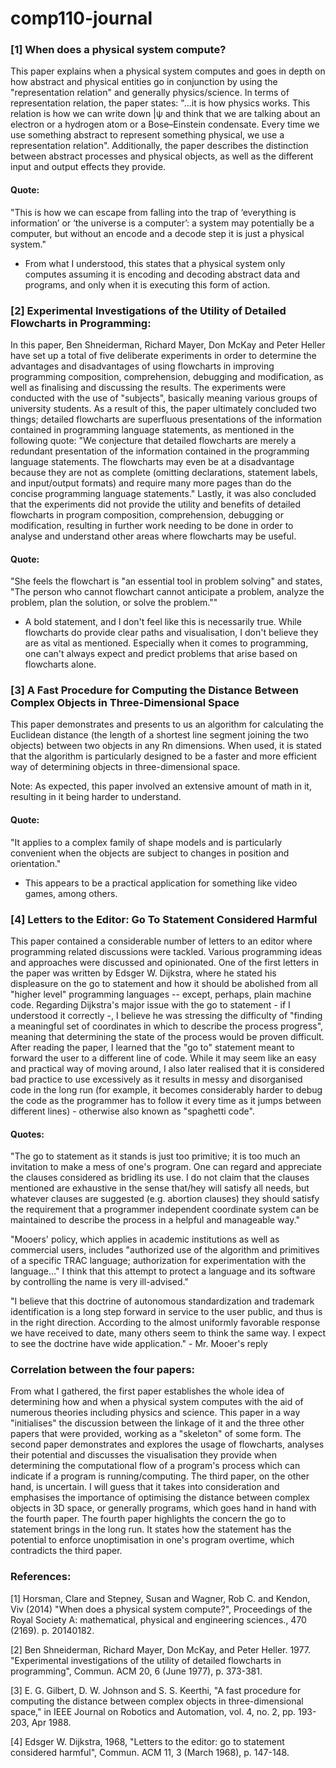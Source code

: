 # comp110-journal

### [1] When does a physical system compute?
This paper explains when a physical system computes and goes in depth on how abstract and physical entities go in conjunction by using the "representation relation" and generally physics/science. In terms of representation relation, the paper states: "...it is how physics works. This relation is how we can write down |ψ and think that we are talking about an electron or a hydrogen atom or a Bose–Einstein condensate. Every time we use something abstract to represent something physical, we use a representation relation". 
Additionally, the paper describes the distinction between abstract processes and physical objects, as well as the different input and output effects they provide. 

#### Quote:

"This is how we can escape from falling into the trap of ‘everything is information’ or ‘the universe is a computer’: a system may potentially be a computer, but without an encode and a decode step it is just a physical system."
- From what I understood, this states that a physical system only computes assuming it is encoding and decoding abstract data and programs, and only when it is executing this form of action. 

### [2] Experimental Investigations of the Utility of Detailed Flowcharts in Programming:
In this paper, Ben Shneiderman, Richard Mayer, Don McKay and Peter Heller have set up a total of five deliberate experiments in order to determine the advantages and disadvantages of using flowcharts in improving programming composition, comprehension, debugging and modification, as well as finalising and discussing the results. The experiments were conducted with the use of "subjects", basically meaning various groups of university students. As a result of this, the paper ultimately concluded two things; detailed flowcharts are superfluous presentations of the information contained in programming language statements, as mentioned in the following quote: "We conjecture that detailed flowcharts are merely a redundant presentation of the information contained in the programming language statements. The flowcharts may even be at a disadvantage because they are not as complete (omitting declarations, statement labels, and input/output formats) and require many more pages than do the concise programming language statements." Lastly, it was also concluded that the experiments did not provide the utility and benefits of detailed flowcharts in program composition, comprehension, debugging or modification, resulting in further work needing to be done in order to analyse and understand other areas where flowcharts may be useful. 

#### Quote:

"She feels the flowchart is "an essential tool in problem solving" and states, "The person who cannot flowchart cannot anticipate a problem, analyze the problem, plan the solution, or solve the problem.""
- A bold statement, and I don't feel like this is necessarily true. While flowcharts do provide clear paths and visualisation, I don't believe they are as vital as mentioned. Especially when it comes to programming, one can't always expect and predict problems that arise based on flowcharts alone. 


### [3] A Fast Procedure for Computing the Distance Between Complex Objects in Three-Dimensional Space

This paper demonstrates and presents to us an algorithm for calculating the Euclidean distance (the length of a shortest line segment
joining the two objects) between two objects in any Rn dimensions. When used, it is stated that the algorithm is particularly designed to be a faster and more efficient way of determining objects in three-dimensional space. 

Note: As expected, this paper involved an extensive amount of math in it, resulting in it being harder to understand. 

#### Quote:
"It applies to a complex family of shape models and is particularly convenient when the objects are subject to changes in position and orientation."
- This appears to be a practical application for something like video games, among others. 


### [4] Letters to the Editor: Go To Statement Considered Harmful

This paper contained a considerable number of letters to an editor where programming related discussions were tackled. Various programming ideas and approaches were discussed and opinionated. One of the first letters in the paper was written by Edsger W. Dijkstra, where he stated his displeasure on the go to statement and how it should be abolished from all "higher level" programming languages -- except, perhaps, plain machine code. Regarding Dijkstra's major issue with the go to statement - if I understood it correctly -, I believe he was stressing the difficulty of "finding a meaningful set of coordinates in which to describe the process progress", meaning that determining the state of the process would be proven difficult. After reading the paper, I learned that the "go to" statement meant to forward the user to a different line of code. While it may seem like an easy and practical way of moving around, I also later realised that it is considered bad practice to use excessively as it results in messy and disorganised code in the long run (for example, it becomes considerably harder to debug the code as the programmer has to follow it every time as it jumps between different lines) - otherwise also known as "spaghetti code". 

#### Quotes:
"The go to statement as it stands is just too primitive; it is too much an invitation to make a mess of one's program. One can regard and appreciate the clauses considered as bridling its use. I do not claim that the clauses mentioned are exhaustive in the sense that/hey will satisfy all needs, but whatever clauses are suggested (e.g. abortion clauses) they should satisfy the requirement that a programmer independent coordinate system can be maintained to describe the process in a helpful and manageable way."

"Mooers' policy, which applies in academic institutions as well as commercial users, includes "authorized use of the algorithm and primitives of a specific TRAC language; authorization for experimentation with the language..." I think that this attempt to protect a language and its software by controlling the name is very ill-advised."

"I believe that this doctrine of autonomous standardization and trademark identification is a long step forward in service to the user public, and thus is in the right direction. According to the almost uniformly favorable response we have received to date, many others seem to think the same way. I expect to see the doctrine have wide application." - Mr. Mooer's reply

### Correlation between the four papers:
From what I gathered, the first paper establishes the whole idea of determining how and when a physical system computes with the aid of numerous theories including physics and science. This paper in a way "initialises" the discussion between the linkage of it and the three other papers that were provided, working as a "skeleton" of some form. The second paper demonstrates and explores the usage of flowcharts, analyses their potential and discusses the visualisation they provide when determining the computational flow of a program's process which can indicate if a program is running/computing. The third paper, on the other hand, is uncertain. I will guess that it takes into consideration and emphasises the importance of optimising the distance between complex objects in 3D space, or generally programs, which goes hand in hand with the fourth paper. The fourth paper highlights the concern the go to statement brings in the long run. It states how the statement has the potential to enforce unoptimisation in one's program overtime, which contradicts the third paper.


### References:
[1] Horsman, Clare and Stepney, Susan and Wagner, Rob C. and Kendon, Viv (2014) "When does a physical system compute?", Proceedings of the Royal Society A: mathematical, physical and engineering sciences., 470 (2169). p. 20140182.

[2] Ben Shneiderman, Richard Mayer, Don McKay, and Peter Heller. 1977. "Experimental investigations of the utility of detailed flowcharts in programming", Commun. ACM 20, 6 (June 1977), p. 373-381. 

[3] E. G. Gilbert, D. W. Johnson and S. S. Keerthi, "A fast procedure for computing the distance between complex objects in three-dimensional space," in IEEE Journal on Robotics and Automation, vol. 4, no. 2, pp. 193-203, Apr 1988.

[4] Edsger W. Dijkstra, 1968, "Letters to the editor: go to statement considered harmful", Commun. ACM 11, 3 (March 1968), p. 147-148.
